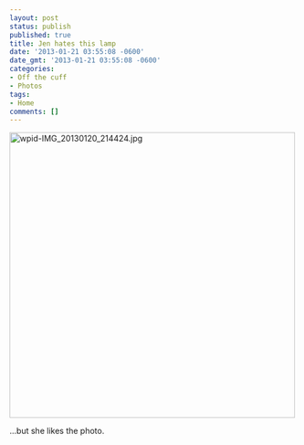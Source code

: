 ```yaml
---
layout: post
status: publish
published: true
title: Jen hates this lamp
date: '2013-01-21 03:55:08 -0600'
date_gmt: '2013-01-21 03:55:08 -0600'
categories:
- Off the cuff
- Photos
tags:
- Home
comments: []
---
```


<a href="http://c9fdb1675999412f8bcb-7ceff41fb86acf15799809f3d548ce6b.r79.cf1.rackcdn.com/2/files/2013/01/wpid-IMG_20130120_214424.jpg"><img class="alignnone size-full wp-image-619" alt="wpid-IMG_20130120_214424.jpg" src="http://c9fdb1675999412f8bcb-7ceff41fb86acf15799809f3d548ce6b.r79.cf1.rackcdn.com/2/files/2013/01/wpid-IMG_20130120_214424.jpg" width="500" height="500" /></a>


...but she likes the photo.

